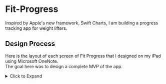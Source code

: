 # Fit-Progress

Inspired by Apple's new framework, Swift Charts, I am building a progress tracking app for weight lifters.

## Design Process

Here is the layout of each screen of Fit Progress that I designed on my iPad using Microsoft OneNote.  
The goal here was to design a complete MVP of the app.

<details><summary>Click to Expand</summary>
<p>

![IMG_0046](https://user-images.githubusercontent.com/21287326/181812573-04d7d99d-c596-4d14-b85f-6b6b39205ba5.jpeg)

</p>
</details>
